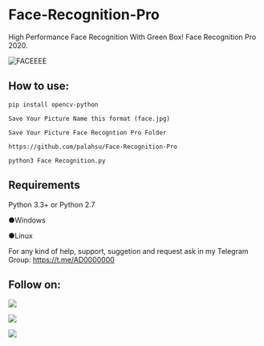# Face-Recognition-Pro
High Performance Face Recognition With Green Box! Face Recognition Pro 2020.

![FACEEEE](https://user-images.githubusercontent.com/49250151/98331943-dd16bb80-2027-11eb-8679-7fee2d8dc64a.PNG)

## How to use:
`pip install opencv-python`

`Save Your Picture Name this format (face.jpg)`

`Save Your Picture Face Recogntion Pro Folder`

`https://github.com/palahsu/Face-Recognition-Pro`

`python3 Face Recognition.py`

## Requirements
Python 3.3+ or Python 2.7

●Windows

●Linux

For any kind of help, support, suggetion and request ask in my Telegram Group:
https://t.me/AD0000000

## Follow on:
<p align="left">
<a href="https://github.com/palahsu"><img src="https://img.shields.io/badge/GitHub-Follow%20on%20GitHub-inactive.svg?logo=github"></a>
</p><p align="left">
<a href="https://twitter.com/palashgamer"><img src="https://img.shields.io/badge/Twitter-Follow%20on%20Twitter-informational.svg?logo=twitter"></a>
</p><p align="left">
<a href="https://facebook.com/Aduri.knox"><img src="https://img.shields.io/badge/Facebook-Follow%20on%20Facebook-blue.svg?logo=facebook"></a>
</p><p align="left">
